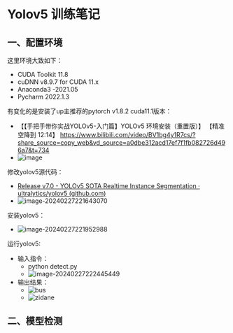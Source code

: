 # Yolov5 训练笔记

## 一、配置环境

这里环境大致如下：

* CUDA Toolkit 11.8
* cuDNN v8.9.7 for CUDA 11.x
* Anaconda3 -2021.05
* Pycharm 2022.1.3

有变化的是安装了up主推荐的pytorch v1.8.2 cuda11.1版本：

* 【【手把手带你实战YOLOv5-入门篇】YOLOv5 环境安装（重置版）】 【精准空降到 12:14】 https://www.bilibili.com/video/BV1bg4y1R7cs/?share_source=copy_web&vd_source=a0dbe312acd17ef7f1fb082726d496a7&t=734
* ![image](https://github.com/CoderSuHang/TensorRT-Learning-Note/assets/104765251/b6904c44-053a-4e8c-a5a6-61f0cd93d0d6)

修改yolov5源代码：

* [Release v7.0 - YOLOv5 SOTA Realtime Instance Segmentation · ultralytics/yolov5 (github.com)](https://github.com/ultralytics/yolov5/releases/tag/v7.0)
* ![image-20240227221643070](C:\Users\10482\AppData\Roaming\Typora\typora-user-images\image-20240227221643070.png)

安装yolov5：

* ![image-20240227221952988](C:\Users\10482\AppData\Roaming\Typora\typora-user-images\image-20240227221952988.png)

运行yolov5:

* 输入指令：
  * python detect.py
  * ![image-20240227222445449](C:\Users\10482\AppData\Roaming\Typora\typora-user-images\image-20240227222445449.png)
* 输出结果：
  * ![bus](E:\AI\Package\yolov5-7.0\runs\detect\exp2\bus.jpg)
  * ![zidane](E:\AI\Package\yolov5-7.0\runs\detect\exp2\zidane.jpg)

## 二、模型检测
